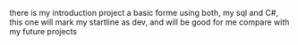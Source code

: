 there is my introduction project a basic forme using both, my sql and C#, this one will mark my startline as dev, and will be good for me compare with my future projects
